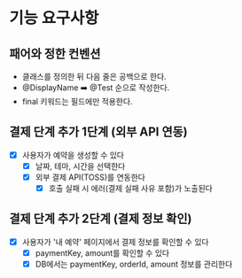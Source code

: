 # 기능 요구사항

## 패어와 정한 컨벤션

- 클래스를 정의한 뒤 다음 줄은 공백으로 한다.
- @DisplayName ➡️ @Test 순으로 작성한다.
- final 키워드는 필드에만 적용한다.

## 결제 단계 추가 1단계 (외부 API 연동)

- [x] 사용자가 예약을 생성할 수 있다
  - [x] 날짜, 테마, 시간을 선택한다
  - [x] 외부 결제 API(TOSS)를 연동한다
    - [x] 호출 실패 시 에러(결제 실패 사유 포함)가 노출된다

## 결제 단계 추가 2단계 (결제 정보 확인)

- [x] 사용자가 '내 예약' 페이지에서 결제 정보를 확인할 수 있다
  - [x] paymentKey, amount를 확인할 수 있다
  - [x] DB에서는 paymentKey, orderId, amount 정보를 관리한다
